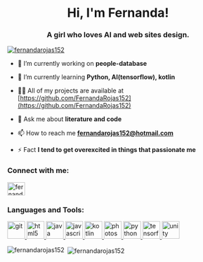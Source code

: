 <h1 align="center">Hi, I'm Fernanda!</h1>
<h3 align="center">A girl who loves AI and web sites design.</h3>

<p align="left"> <a href="https://github.com/ryo-ma/github-profile-trophy"><img src="https://github-profile-trophy.vercel.app/?username=fernandarojas152" alt="fernandarojas152" /></a> </p>

- 🔭 I’m currently working on **people-database**

- 🌱 I’m currently learning **Python, AI(tensorflow), kotlin**

- 👨‍💻 All of my projects are available at [https://github.com/FernandaRojas152](https://github.com/FernandaRojas152)

- 💬 Ask me about **literature and code**

- 📫 How to reach me **fernandarojas152@hotmail.com**

- ⚡ Fact **I tend to get overexcited in things that passionate me**

<h3 align="left">Connect with me:</h3>
<p align="left">
<a href="https://instagram.com/fernandarojas152" target="blank"><img align="center" src="https://cdn.jsdelivr.net/npm/simple-icons@3.0.1/icons/instagram.svg" alt="fernandarojas152" height="30" width="40" /></a>
</p>

<h3 align="left">Languages and Tools:</h3>
<p align="left"> <a href="https://git-scm.com/" target="_blank"> <img src="https://www.vectorlogo.zone/logos/git-scm/git-scm-icon.svg" alt="git" width="40" height="40"/> </a> <a href="https://www.w3.org/html/" target="_blank"> <img src="https://devicons.github.io/devicon/devicon.git/icons/html5/html5-original-wordmark.svg" alt="html5" width="40" height="40"/> </a> <a href="https://www.java.com" target="_blank"> <img src="https://devicons.github.io/devicon/devicon.git/icons/java/java-original-wordmark.svg" alt="java" width="40" height="40"/> </a> <a href="https://developer.mozilla.org/en-US/docs/Web/JavaScript" target="_blank"> <img src="https://devicons.github.io/devicon/devicon.git/icons/javascript/javascript-original.svg" alt="javascript" width="40" height="40"/> </a> <a href="https://kotlinlang.org" target="_blank"> <img src="https://www.vectorlogo.zone/logos/kotlinlang/kotlinlang-icon.svg" alt="kotlin" width="40" height="40"/> </a> <a href="https://www.photoshop.com/en" target="_blank"> <img src="https://devicons.github.io/devicon/devicon.git/icons/photoshop/photoshop-plain.svg" alt="photoshop" width="40" height="40"/> </a> <a href="https://www.python.org" target="_blank"> <img src="https://devicons.github.io/devicon/devicon.git/icons/python/python-original.svg" alt="python" width="40" height="40"/> </a> <a href="https://www.tensorflow.org" target="_blank"> <img src="https://www.vectorlogo.zone/logos/tensorflow/tensorflow-icon.svg" alt="tensorflow" width="40" height="40"/> </a> <a href="https://unity.com/" target="_blank"> <img src="https://www.vectorlogo.zone/logos/unity3d/unity3d-icon.svg" alt="unity" width="40" height="40"/> </a> </p>

<p><img align="left" src="https://github-readme-stats.vercel.app/api/top-langs?username=fernandarojas152&show_icons=true&locale=en&layout=compact" alt="fernandarojas152" /></p>

<p>&nbsp;<img align="center" src="https://github-readme-stats.vercel.app/api?username=fernandarojas152&show_icons=true&locale=en" alt="fernandarojas152" /></p>
